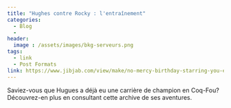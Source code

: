 ```yaml
---
title: "Hughes contre Rocky : l'entraînement"
categories:
  - Blog
  - 
header:
  image : /assets/images/bkg-serveurs.png
tags:
  - link
  - Post Formats
link: https://www.jibjab.com/view/make/no-mercy-birthday-starring-you-ecard/5f467d57-af8f-48a6-a8bd-1609bc6cd44a
---
```


Saviez-vous que Hugues a déjà eu une carrière de champion en Coq-Fou? Découvrez-en plus en consultant cette archive de ses aventures.
